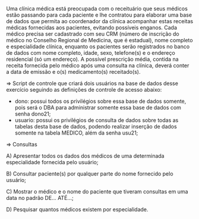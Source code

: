 Uma clínica médica está preocupada com o receituário que seus médicos estão passando para cada paciente e lhe contratou para elaborar uma base de dados que permita ao coordenador da clínica acompanhar estas receitas médicas fornecidas aos pacientes, evitando possíveis enganos. Cada médico precisa ser cadastrado com seu CRM (número de inscrição do médico no Conselho Regional de Medicina, que é estadual), nome completo e especialidade clínica, enquanto os pacientes serão registrados no banco de dados com nome completo, idade, sexo, telefone(s) e o endereço residencial (só um endereço). A possível prescrição média, contida na receita fornecida pelo médico após uma consulta na clínica, deverá conter a data de emissão e o(s) medicamento(s) receitado(s).

=> Script de controle que criará dois usuários na base de dados desse exercício seguindo as definições de controle de acesso abaixo:

* dono: possui todos os privilégios sobre essa base de dados somente, pois será o DBA para administrar somente essa base de dados com senha dono21;
* usuario: possui os privilégios de consulta de dados sobre todas as tabelas desta base de dados, podendo realizar inserção de dados somente na tabela MEDICO, além da senha usu21;

=> Consultas

A) Apresentar todos os dados dos médicos de uma determinada especialidade fornecida pelo usuário;

B) Consultar paciente(s) por qualquer parte do nome fornecido pelo usuário;

C) Mostrar o médico e o nome do paciente que tiveram consultas em uma data no padrão DE... ATÉ...;

D) Pesquisar quantos médicos existem por especialidade.
